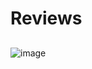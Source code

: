 # Reviews

 ## 
 ![image](https://github.com/GabrielBetini/reviews/assets/54044791/0bc7be6c-63c2-4216-b407-e21e17989995)

